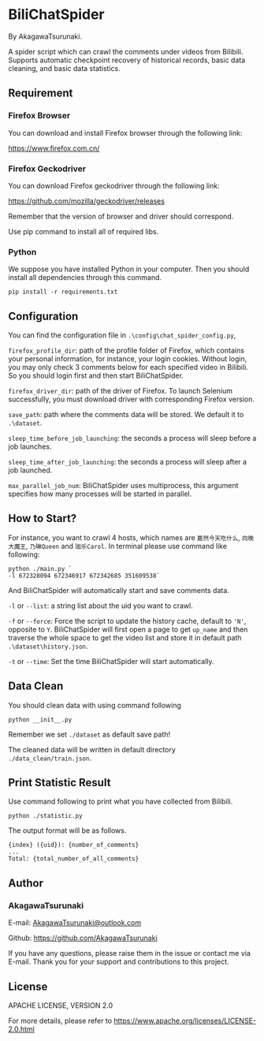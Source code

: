 # BiliChatSpider 
By AkagawaTsurunaki.

A spider script which can crawl the comments under videos from Bilibili. 
Supports automatic checkpoint recovery of historical records, basic data cleaning, and basic data statistics.

## Requirement

### Firefox Browser

You can download and install Firefox browser through the following link:

https://www.firefox.com.cn/

### Firefox Geckodriver

You can download Firefox geckodriver through the following link:

https://github.com/mozilla/geckodriver/releases

Remember that the version of browser and driver should correspond.

Use pip command to install all of required libs.

### Python

We suppose you have installed Python in your computer. 
Then you should install all dependencies through this command.

```shell
pip install -r requirements.txt
```
## Configuration

You can find the configuration file in `.\config\chat_spider_config.py`,

`firefox_profile_dir`: path of the profile folder of Firefox, 
which contains your personal information, 
for instance, your login cookies. 
Without login, you may only check 3 comments below for each specified video in Bilibili. 
So you should login first and then start BiliChatSpider.

`firefox_driver_dir`: path of the driver of Firefox. 
To launch Selenium successfully, 
you must download driver with corresponding Firefox version. 

`save_path`: path where the comments data will be stored. We default it to `.\dataset`.

`sleep_time_before_job_launching`: the seconds a process will sleep before a job launches.

`sleep_time_after_job_launching`: the seconds a process will sleep after a job launched. 

`max_parallel_job_num`: BiliChatSpider uses multiprocess, 
this argument specifies how many processes will be started in parallel.

## How to Start?

For instance, you want to crawl 4 hosts, which names are `嘉然今天吃什么`, `向晚大魔王`, `乃琳Queen` and `珈乐Carol`.
In terminal please use command like following:
```shell
python ./main.py `
-l 672328094 672346917 672342685 351609538`
```

And BiliChatSpider will automatically start and save comments data.

`-l` or `--list`: a string list about the uid you want to crawl.

`-f` or `--force`: Force the script to update the history cache, default to `'N'`, opposite to `Y`.
BiliChatSpider will first open a page to get `up_name` 
and then traverse the whole space to get the video list and store it in default path `.\dataset\history.json`. 

`-t` or `--time`: Set the time BiliChatSpider will start automatically.

## Data Clean

You should clean data with using command following
```shell
python __init__.py
```
Remember we set `./dataset` as default save path!

The cleaned data will be written in default directory
`./data_clean/train.json`.

## Print Statistic Result
Use command following to print what you have collected from Bilibili.
```shell
python ./statistic.py
```

The output format will be as follows.
```
{index} ({uid}): {number_of_comments}
...
Total: {total_number_of_all_comments}
```

## Author
### AkagawaTsurunaki 

E-mail: <a>AkagawaTsurunaki@outlook.com</a>

Github: <a>https://github.com/AkagawaTsurunaki </a>

If you have any questions, please raise them in the issue or contact me via E-mail.
Thank you for your support and contributions to this project.
## License
APACHE LICENSE, VERSION 2.0

For more details, please refer to https://www.apache.org/licenses/LICENSE-2.0.html
